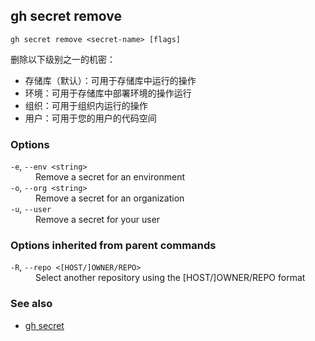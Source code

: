 

## gh secret remove

```
gh secret remove <secret-name> [flags]
```

删除以下级别之一的机密：

-   存储库（默认）：可用于存储库中运行的操作
-   环境：可用于存储库中部署环境的操作运行
-   组织：可用于组织内运行的操作
-   用户：可用于您的用户的代码空间

### Options

<dl class="flags">
	<dt><code>-e</code>, <code>--env &lt;string&gt;</code></dt>
	<dd>Remove a secret for an environment</dd>

<dt><code>-o</code>, <code>--org &lt;string&gt;</code></dt>
<dd>Remove a secret for an organization</dd>

<dt><code>-u</code>, <code>--user</code></dt>
<dd>Remove a secret for your user</dd>

</dl>

### Options inherited from parent commands

<dl class="flags">
	<dt><code>-R</code>, <code>--repo &lt;[HOST/]OWNER/REPO&gt;</code></dt>
	<dd>Select another repository using the [HOST/]OWNER/REPO format</dd>
</dl>

### See also

-   [gh secret](./gh_secret)
